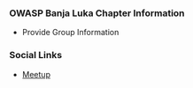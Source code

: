 ### OWASP Banja Luka Chapter Information
* Provide Group Information

### Social Links
* [Meetup](#)


